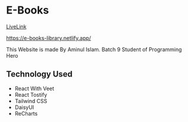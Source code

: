 
# E-Books
[LiveLink](https://e-books-library.netlify.app/)  

https://e-books-library.netlify.app/

This Website is made By Aminul Islam. Batch 9 Student of Programming Hero

## Technology Used
* React With Veet
* React Tostify
* Tailwind CSS
* DaisyUI
* ReCharts


